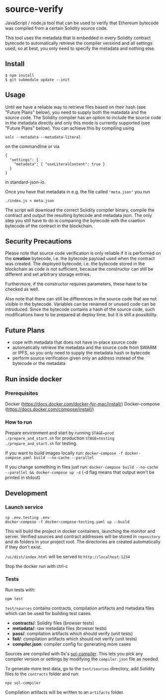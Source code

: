 # source-verify

JavaScript / node.js tool that can be used to verify that Ethereum bytecode was
compiled from a certain Solidity source code.

This tool uses the metadata that is embedded in every Solidity contract bytecode
to automatically retrieve the compiler versiond and all settings used, so at best,
you only need to specify the metadata and nothing else.

## Install
```
$ npm install
$ git submodule update --init
```

## Usage

Until we have a reliable way to retrieve files based on their hash (see
"Future Plans" below),
you need to supply both the matadata and the source code. The Solidity
compiler has an option to include the source code in the metadata directly
and only this mode is currently supported (see "Future Plans" below).
You can achieve this by compiling using

```
solc --metadata --metadata-literal
```

on the commandline or via

```
{
  "settings": {
    "metadata": { "useLiteralContent": true }
  }
}
```

in standard-json-io.

Once you have that metadata in e.g. the file called `"meta.json"` you run

```
./index.js < meta.json
```

The script will download the correct Solidity compiler binary, compile the
contract and output the resulting bytecode and metadata json. The only
step you still have to do is comparing the bytecode with the craetion
bytecode of the contract in the blockchain.

## Security Precautions

Please note that source code verification is only reliable if it is performed
on the **creation** bytecode, i.e. the bytecode payload used when the contract
was created. The deployed bytecode, i.e. the bytecode stored in the blockchain
as code is not sufficient, because the constructor can still be different and
set arbitrary storage entries.

Furthermore, if the constructor requires parameters, these have to be checked
as well.

Also note that there can still be differences in the source code that are not
visible in the bytecode. Variables can be renamed or unused code can be
introduced. Since the bytecode contains a hash of the source code, such
modifications have to be prepared at deploy time, but it is still a possibility.

## Future Plans

- cope with metadata that does not have in-place source code
- automatically retrieve the metadata and the source code from SWARM or IPFS,
  so you only need to supply the metadata hash or bytecode
- perform source verification given only an address instead of the bytecode
  or the metadata


## Run inside docker
### Prerequisites
Docker (https://docs.docker.com/docker-for-mac/install/)
Docker-compose (https://docs.docker.com/compose/install/)

### How to run
Prepare environment and start by running
`STAGE=prod ./prepare_and_start.sh` for production
`STAGE=testing ./prepare_and_start.sh` for testing.

If you want to build images locally run:
`docker-compose -f docker-compose.yaml build --no-cache --parallel`

If you change something in files just run:
`docker-compose build --no-cache --parallel && docker-compose up -d` (-d flag means that output won't be printed in stdout)

## Development

### Launch service

```
cp .env.testing .env
docker-compose -f docker-compose-testing.yaml up --build
```

This will build the project in docker containers, launching the monitor and server.
Verified sources and contract addresses will be stored in `repository` and `db` folders
in your project root. The directories are created automatically if they don't exist.

`/ui/dist/index.html` will be served to `http://localhost:1234`

Stop the docker run with ctrl-c

### Tests

Run tests with:

```
npm test
```

`test/sources` contains contracts, compilation artifacts and metadata files which can be used for building test cases.

- **contracts/**: Solidity files (browser tests)
- **metadata/**: raw metadata files (browser tests)
- **pass/**: compilation artifacts which should verify (unit tests)
- **fail/**: compilation artifacts which should not verify (unit tests)
- **compiler.json**: compiler config for generating more cases

Sources are compiled with 0x's [sol-compiler][22]. This lets you pick any compiler version or settings by modifying the `compiler.json` file as needed.

To generate more test data, go to the `test/sources` directory, add Solidity files to the `contracts` folder and run:

```
npx sol-compiler
```

Compilation artifacts will be written to an `artifacts` folder.

[22]: https://sol-compiler.com/
